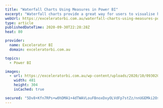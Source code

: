 ```yaml
---
title: "Waterfall Charts Using Measures in Power BI"
excerpt: "Waterfall charts provide a great way for users to visualise how pieces of an overall plan (or results) are combined to contribute to an outcome. For example, you could use a waterfall chart to show how sales have increased by year and category as illustrated below using the standard waterfall [...]Read"
webUrl: https://exceleratorbi.com.au/waterfall-charts-using-measures-power-bi/
type: article
publishedDateTime: 2020-09-30T22:28:28Z
heat: 80

provider:
  name: Excelerator BI
  domain: exceleratorbi.com.au

topics:
  - Power BI

images:
  - url: https://exceleratorbi.com.au/wp-content/uploads/2020/10/093020_2217_WaterfallCh4.png
    width: 481
    height: 304
    isCached: true

secured: "5Dv8+Kfn7RPs+w0hDMA1+4dTWAVLouFBnoxDxyOLVdFp7stZz/nnUGEMki2OsBVETd/VG3SOwr+Zn6jFpbU0o3oCo3OI/Pe3czxHmAp3FgbK1+l6rtu3Hh3cyGELrj8AsjEJmGsGi/4mhugepArZ/M9B7MKU0MIHZlb5gH7xD4nBgSmeHbJ+Lehxl6uAdI/dam0QA39WwsWP+M33BvJE7SfW2His9J2B/EDOQKygowqbn2Q3kJR44laeQ1CFG3YJylDndxNoyrLENaUmzUFf9m8SlcINS0FiT7HgrXwmJ8NH+J/3U+8atsBFrBRDgwQkbqvwr7aTKgXg0czpDfYdLEzRX6vT3mM6sF4LitOp+g4=;0xCE7SHQmLZQDl0EUDM5kw=="
---
```



